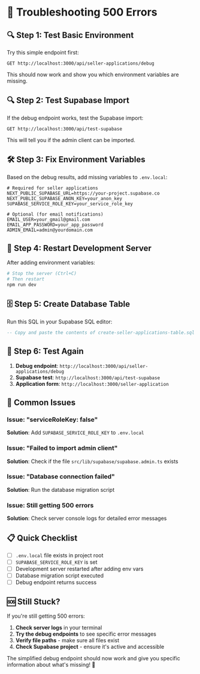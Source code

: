 # 🚨 Troubleshooting 500 Errors

## 🔍 **Step 1: Test Basic Environment**

Try this simple endpoint first:

```
GET http://localhost:3000/api/seller-applications/debug
```

This should now work and show you which environment variables are missing.

## 🔍 **Step 2: Test Supabase Import**

If the debug endpoint works, test the Supabase import:

```
GET http://localhost:3000/api/test-supabase
```

This will tell you if the admin client can be imported.

## 🛠️ **Step 3: Fix Environment Variables**

Based on the debug results, add missing variables to `.env.local`:

```env
# Required for seller applications
NEXT_PUBLIC_SUPABASE_URL=https://your-project.supabase.co
NEXT_PUBLIC_SUPABASE_ANON_KEY=your_anon_key
SUPABASE_SERVICE_ROLE_KEY=your_service_role_key

# Optional (for email notifications)
EMAIL_USER=your_gmail@gmail.com
EMAIL_APP_PASSWORD=your_app_password
ADMIN_EMAIL=admin@yourdomain.com
```

## 🔄 **Step 4: Restart Development Server**

After adding environment variables:

```bash
# Stop the server (Ctrl+C)
# Then restart
npm run dev
```

## 🗄️ **Step 5: Create Database Table**

Run this SQL in your Supabase SQL editor:

```sql
-- Copy and paste the contents of create-seller-applications-table.sql
```

## 🧪 **Step 6: Test Again**

1. **Debug endpoint**: `http://localhost:3000/api/seller-applications/debug`
2. **Supabase test**: `http://localhost:3000/api/test-supabase`
3. **Application form**: `http://localhost:3000/seller-application`

## 🔧 **Common Issues**

### Issue: "serviceRoleKey: false"

**Solution**: Add `SUPABASE_SERVICE_ROLE_KEY` to `.env.local`

### Issue: "Failed to import admin client"

**Solution**: Check if the file `src/lib/supabase/supabase.admin.ts` exists

### Issue: "Database connection failed"

**Solution**: Run the database migration script

### Issue: Still getting 500 errors

**Solution**: Check server console logs for detailed error messages

## 📋 **Quick Checklist**

- [ ] `.env.local` file exists in project root
- [ ] `SUPABASE_SERVICE_ROLE_KEY` is set
- [ ] Development server restarted after adding env vars
- [ ] Database migration script executed
- [ ] Debug endpoint returns success

## 🆘 **Still Stuck?**

If you're still getting 500 errors:

1. **Check server logs** in your terminal
2. **Try the debug endpoints** to see specific error messages
3. **Verify file paths** - make sure all files exist
4. **Check Supabase project** - ensure it's active and accessible

The simplified debug endpoint should now work and give you specific information about what's missing! 🎯
